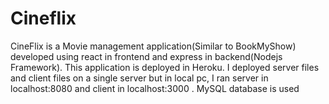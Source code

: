 # Cineflix
CineFlix is a Movie management application(Similar to BookMyShow) developed using react in frontend and express in backend(Nodejs Framework). This application is deployed in Heroku. I deployed server files and client files on a single server but in local pc, I ran server in localhost:8080 and client in localhost:3000 .  MySQL database is used

